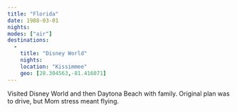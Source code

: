 ```yaml
---
title: "Florida"
date: 1988-03-01
nights:
modes: ["air"]
destinations:
  -
    title: "Disney World"
    nights:
    location: "Kissimmee"
    geo: [28.304563,-81.416071]
---
```


Visited Disney World and then Daytona Beach with family. Original plan was to drive, but Mom stress meant flying.
